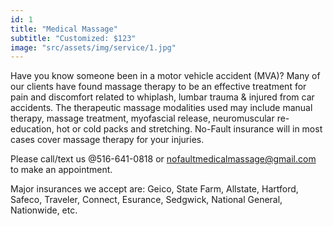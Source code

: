 ```yaml
---
id: 1
title: "Medical Massage"
subtitle: "Customized: $123"
image: "src/assets/img/service/1.jpg"
---
```


Have you know someone been in a motor vehicle accident (MVA)? Many of our clients have found massage therapy to be an effective treatment for pain and discomfort related to whiplash, lumbar trauma & injured from car accidents. The therapeutic massage modalities used may include manual therapy, massage treatment, myofascial release, neuromuscular re-education, hot or cold packs and stretching. No-Fault insurance will in most cases cover massage therapy for your injuries.

Please call/text us @516-641-0818 or nofaultmedicalmassage@gmail.com to make an appointment.

Major insurances we accept are: 
Geico, State Farm, Allstate, Hartford, Safeco, Traveler, Connect, Esurance, Sedgwick, National General, Nationwide, etc.

